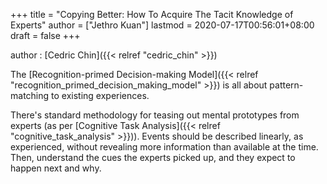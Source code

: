 +++
title = "Copying Better: How To Acquire The Tacit Knowledge of Experts"
author = ["Jethro Kuan"]
lastmod = 2020-07-17T00:56:01+08:00
draft = false
+++

author
: [Cedric Chin]({{< relref "cedric_chin" >}})

The [Recognition-primed Decision-making Model]({{< relref "recognition_primed_decision_making_model" >}}) is all about pattern-matching to existing experiences.

There's standard methodology for teasing out mental prototypes from experts (as per [Cognitive Task Analysis]({{< relref "cognitive_task_analysis" >}})). Events should be described linearly, as experienced, without revealing more information than available at the time. Then, understand the cues the experts picked up, and they expect to happen next and why.
